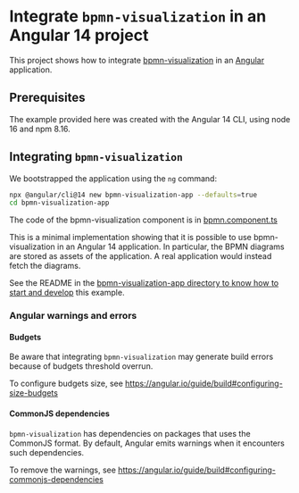 # Integrate `bpmn-visualization` in an Angular 14 project

This project shows how to integrate [bpmn-visualization](https://github.com/process-analytics/bpmn-visualization-js) in an [Angular](https://angular.io/) application.

<!-- TODO Later add a screenshot or link to a live environment
![Integration Screenshot](./docs/screenshot.png)
 -->

## Prerequisites

The example provided here was created with the Angular 14 CLI, using node 16 and npm 8.16.

## Integrating `bpmn-visualization`

We bootstrapped the application using the `ng` command:

```sh
npx @angular/cli@14 new bpmn-visualization-app --defaults=true
cd bpmn-visualization-app
```

The code of the bpmn-visualization component is in [bpmn.component.ts](bpmn-visualization-app/src/app/bpmn/bpmn.component.ts)

This is a minimal implementation showing that it is possible to use bpmn-visualization in an Angular 14 application. In particular,
the BPMN diagrams are stored as assets of the application. A real application would instead fetch the diagrams.

See the README in the [bpmn-visualization-app directory to know how to start and develop](./bpmn-visualization-app/README.md) this example.


### Angular warnings and errors

#### Budgets

Be aware that integrating `bpmn-visualization` may generate build errors because of budgets threshold overrun.

To configure budgets size, see https://angular.io/guide/build#configuring-size-budgets

#### CommonJS dependencies

`bpmn-visualization` has dependencies on packages that uses the CommonJS format. By default, Angular emits warnings when
it encounters such dependencies.

To remove the warnings, see https://angular.io/guide/build#configuring-commonjs-dependencies
